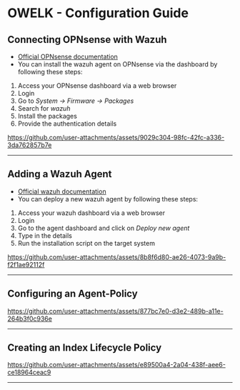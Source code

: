 # OWELK - Configuration Guide
## Connecting OPNsense with Wazuh
- [Official OPNsense documentation](https://docs.opnsense.org/manual/wazuh-agent.html)
- You can install the wazuh agent on OPNsense via the dashboard by following these steps:

1. Access your OPNsense dashboard via a web browser
2. Login
3. Go to _System -> Firmware -> Packages_
4. Search for _wazuh_
5. Install the packages
6. Provide the authentication details

https://github.com/user-attachments/assets/9029c304-98fc-42fc-a336-3da762857b7e

---
## Adding a Wazuh Agent
- [Official wazuh documentation](https://documentation.wazuh.com/current/installation-guide/wazuh-agent/index.html)
- You can deploy a new wazuh agent by following these steps:

1. Access your wazuh dashboard via a web browser
2. Login
3. Go to the agent dashboard and click on _Deploy new agent_
4. Type in the details
5. Run the installation script on the target system

https://github.com/user-attachments/assets/8b8f6d80-ae26-4073-9a9b-f2f1ae92112f

---
## Configuring an Agent-Policy
https://github.com/user-attachments/assets/877bc7e0-d3e2-489b-a11e-264b3f0c936e

---
## Creating an Index Lifecycle Policy
https://github.com/user-attachments/assets/e89500a4-2a04-438f-aee6-ce18964ceac9

---
